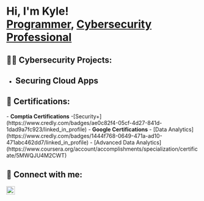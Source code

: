 <h1>Hi, I'm Kyle! <br/><a href="https://github.com/Kyle05Petey">Programmer</a>, <a href="https://www.linkedin.com/in/kyle-peterson154/" target="_blank">Cybersecurity Professional</a></h1>

<h2>👨‍💻 Cybersecurity Projects:</h2>

- <b>Securing Cloud Apps</b>
  - 

<h2>📄 Certifications:</h2>
- <b> Comptia Certifications</b>
  -[Security+](https://www.credly.com/badges/ae0c82f4-05cf-4d27-841d-1dad9a7fc923/linked_in_profile)
- <b>Google Certifications</b>
  - [Data Analytics](https://www.credly.com/badges/1444f768-0649-471a-ad10-471abc462dd7/linked_in_profile)
  - [Advanced Data Analytics](https://www.coursera.org/account/accomplishments/specialization/certificate/5MWQJU4M2CWT)

<h2> 🤳 Connect with me:</h2>


[<img align="left" alt="KylePeterson | LinkedIn" width="22px" src="https://cdn.jsdelivr.net/npm/simple-icons@v3/icons/linkedin.svg" />][linkedin]



[linkedin]: https://www.linkedin.com/in/kyle-peterson154/

